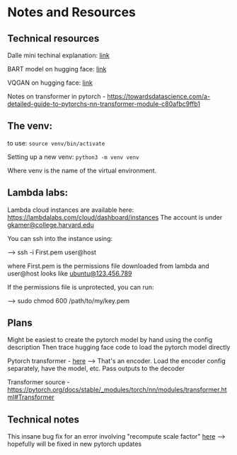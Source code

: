 # Notes and Resources

## Technical resources

Dalle mini techinal explanation: [link](https://wandb.ai/dalle-mini/dalle-mini/reports/DALL-E-Mini-Explained--Vmlldzo4NjIxODA)

BART model on hugging face: [link](https://huggingface.co/docs/transformers/model_doc/bart)

VQGAN on hugging face: [link](https://huggingface.co/boris/vqgan_f16_16384)

Notes on transformer in pytorch - https://towardsdatascience.com/a-detailed-guide-to-pytorchs-nn-transformer-module-c80afbc9ffb1

## The venv:

to use: `source venv/bin/activate`

Setting up a new venv: `python3 -m venv venv`

Where venv is the name of the virtual environment.

## Lambda labs:

Lambda cloud instances are available here: https://lambdalabs.com/cloud/dashboard/instances
The account is under gkamer@college.harvard.edu

You can ssh into the instance using:

--> ssh -i First.pem user@host

where First.pem is the permissions file downloaded from lambda and user@host looks like ubuntu@123.456.789

If the permissions file is unprotected, you can run:

--> sudo chmod 600 /path/to/my/key.pem

## Plans

Might be easiest to create the pytorch model by hand using the config description
Then trace hugging face code to load the pytorch model directly

Pytorch transformer - [here](https://pytorch.org/tutorials/beginner/transformer_tutorial.html)
--> That's an encoder. Load the encoder config separately, have the model, etc.
Pass outputs to the decoder

Transformer source - https://pytorch.org/docs/stable/_modules/torch/nn/modules/transformer.html#Transformer

## Technical notes

This insane bug fix for an error involving "recompute scale factor"
[here](https://github.com/openai/DALL-E/issues/54#issuecomment-1092826376)
--> hopefully will be fixed in new pytorch updates




